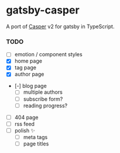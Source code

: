 # gatsby-casper

A port of [Casper](https://github.com/TryGhost/Casper) v2 for gatsby in TypeScript.


### TODO
- [ ] emotion / component styles
- [x] home page
- [x] tag page
- [x] author page
- [-] blog page
  - [ ] multiple authors
  - [ ] subscribe form?
  - [ ] reading progress?
- [ ] 404 page
- [ ] rss feed
- [ ] polish ✨
  - [ ] meta tags
  - [ ] page titles